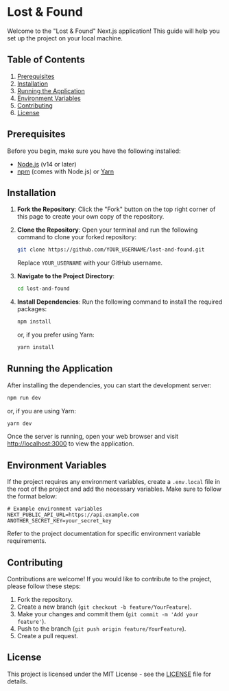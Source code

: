# Lost & Found

Welcome to the "Lost & Found" Next.js application! This guide will help you set up the project on your local machine.

## Table of Contents

1. [Prerequisites](#prerequisites)
2. [Installation](#installation)
3. [Running the Application](#running-the-application)
4. [Environment Variables](#environment-variables)
5. [Contributing](#contributing)
6. [License](#license)

## Prerequisites

Before you begin, make sure you have the following installed:

- [Node.js](https://nodejs.org/) (v14 or later)
- [npm](https://www.npmjs.com/) (comes with Node.js) or [Yarn](https://yarnpkg.com/)

## Installation

1. **Fork the Repository**: Click the "Fork" button on the top right corner of this page to create your own copy of the repository.

2. **Clone the Repository**: Open your terminal and run the following command to clone your forked repository:
   ```bash
   git clone https://github.com/YOUR_USERNAME/lost-and-found.git
   ```
   Replace `YOUR_USERNAME` with your GitHub username.

3. **Navigate to the Project Directory**:
   ```bash
   cd lost-and-found
   ```

4. **Install Dependencies**: Run the following command to install the required packages:
   ```bash
   npm install
   ```
   or, if you prefer using Yarn:
   ```bash
   yarn install
   ```

## Running the Application

After installing the dependencies, you can start the development server:

```bash
npm run dev
```
or, if you are using Yarn:
```bash
yarn dev
```

Once the server is running, open your web browser and visit [http://localhost:3000](http://localhost:3000) to view the application.

## Environment Variables

If the project requires any environment variables, create a `.env.local` file in the root of the project and add the necessary variables. Make sure to follow the format below:

```
# Example environment variables
NEXT_PUBLIC_API_URL=https://api.example.com
ANOTHER_SECRET_KEY=your_secret_key
```

Refer to the project documentation for specific environment variable requirements.

## Contributing

Contributions are welcome! If you would like to contribute to the project, please follow these steps:

1. Fork the repository.
2. Create a new branch (`git checkout -b feature/YourFeature`).
3. Make your changes and commit them (`git commit -m 'Add your feature'`).
4. Push to the branch (`git push origin feature/YourFeature`).
5. Create a pull request.

## License

This project is licensed under the MIT License - see the [LICENSE](LICENSE) file for details.
